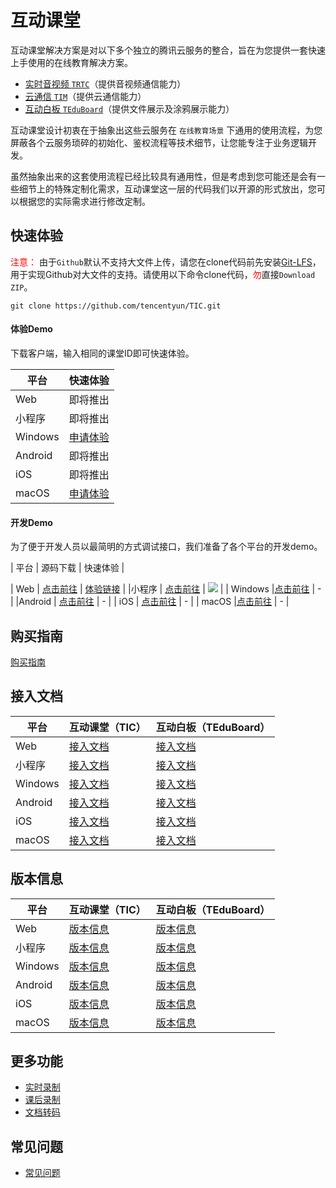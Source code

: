 # 互动课堂

互动课堂解决方案是对以下多个独立的腾讯云服务的整合，旨在为您提供一套快速上手使用的在线教育解决方案。

- [实时音视频 `TRTC`](https://github.com/tencentyun/TRTCSDK)（提供音视频通信能力）
- [云通信 `TIM`](https://github.com/tencentyun/TIMSDK)（提供云通信能力）
- [互动白板 `TEduBoard`](./Docs/PaaS/SDK文档/互动白板功能说明.md)（提供文件展示及涂鸦展示能力）

互动课堂设计初衷在于抽象出这些云服务在 `在线教育场景` 下通用的使用流程，为您屏蔽各个云服务琐碎的初始化、鉴权流程等技术细节，让您能专注于业务逻辑开发。

虽然抽象出来的这套使用流程已经比较具有通用性，但是考虑到您可能还是会有一些细节上的特殊定制化需求，互动课堂这一层的代码我们以开源的形式放出，您可以根据您的实际需求进行修改定制。


## 快速体验

<font color="#FF0000">注意：</font> 由于`Github`默认不支持大文件上传，请您在clone代码前先安装[Git-LFS](./Git-LFS.md)，用于实现Github对大文件的支持。请使用以下命令clone代码，<font color="#FF0000">勿</font>直接`Download ZIP`。
```
git clone https://github.com/tencentyun/TIC.git
```


#### 体验Demo

下载客户端，输入相同的课堂ID即可快速体验。

| 平台 | 快速体验 |
|---------|---------|
| Web | 即将推出 |
| 小程序 | 即将推出 |
| Windows |  [申请体验](./Docs/购买指南.md) |
| Android | 即将推出 |
| iOS | 即将推出 |
| macOS | [申请体验](./Docs/购买指南.md)  |

#### 开发Demo

为了便于开发人员以最简明的方式调试接口，我们准备了各个平台的开发demo。

| 平台 | 源码下载 | 快速体验 |
<!--|---------|---------|---------|-->
| Web | [点击前往](./Web) | [体验链接](https://tic-demo-1259648581.cos.ap-shanghai.myqcloud.com/index.html) |
|小程序  | [点击前往](./小程序)   | ![](https://main.qcloudimg.com/raw/db3055ade262e17bcd8711026f487ae7.png) |
| Windows |[点击前往](./Windows)  | - |
|Android  | [点击前往](./Android)  | - |
| iOS | [点击前往](./iOS) | - |
| macOS |[点击前往](./macOS)   | - |

## 购买指南

[购买指南](./Docs/购买指南.md)

## 接入文档

| 平台 | 互动课堂（TIC） | 互动白板（TEduBoard） |
|---------|---------|---------|
| Web | [接入文档](./Docs/PaaS/SDK文档/Web/互动课堂接入文档.md) | [接入文档](./Docs/PaaS/SDK文档/Web/互动白板接入文档.md) |
|小程序  | [接入文档](./Docs/PaaS/SDK文档/小程序/互动课堂接入文档.md)   | [接入文档](./Docs/PaaS/SDK文档/小程序/互动白板接入文档.md) |
| Windows |[接入文档](./Docs/PaaS/SDK文档/Windows/互动课堂接入文档.md) | [接入文档](./Docs/PaaS/SDK文档/Windows/互动白板接入文档.md) |
|Android  | [接入文档](./Docs/PaaS/SDK文档/Android/互动课堂接入文档.md) | [接入文档](./Docs/PaaS/SDK文档/Android/互动白板接入文档.md) |
| iOS | [接入文档](./Docs/PaaS/SDK文档/iOS/互动课堂接入文档.md) | [接入文档](./Docs/PaaS/SDK文档/iOS/互动白板接入文档.md) |
| macOS | [接入文档](./Docs/PaaS/SDK文档/macOS/互动课堂接入文档.md) | [接入文档](./Docs/PaaS/SDK文档/macOS/互动白板接入文档.md) |


## 版本信息

| 平台 | 互动课堂（TIC） | 互动白板（TEduBoard） |
|---------|---------|---------|
| Web | [版本信息](./Docs/PaaS/版本信息/互动课堂/Web_TIC_ReleaseNotes.md) | [版本信息](./Docs/PaaS/版本信息/互动白板/Web_ReleaseNotes.md) |
|小程序  | [版本信息](./Docs/PaaS/版本信息/互动课堂/小程序_TIC_ReleaseNotes.md)   | [版本信息](./Docs/PaaS/版本信息/互动白板/小程序_ReleaseNotes.md) |
| Windows |[版本信息](./Docs/PaaS/版本信息/互动课堂/Windows_TIC_ReleaseNotes.md) | [版本信息](./Docs/PaaS/版本信息/互动白板/Windows_ReleaseNotes.md) |
|Android  | [版本信息](./Docs/PaaS/版本信息/互动课堂/Android_TIC_ReleaseNotes.md) | [版本信息](./Docs/PaaS/版本信息/互动白板/Android_ReleaseNotes.md) |
| iOS | [版本信息](./Docs/PaaS/版本信息/互动课堂/iOS_macOS_TIC_ReleaseNotes.md) | [版本信息](./Docs/PaaS/版本信息/互动白板/iOS_macOS_ReleaseNotes.md) |
| macOS | [版本信息](./Docs/PaaS/版本信息/互动课堂/iOS_macOS_TIC_ReleaseNotes.md) | [版本信息](./Docs/PaaS/版本信息/互动白板/iOS_macOS_ReleaseNotes.md) |



## 更多功能

- [实时录制](./Docs/PaaS/实时录制.md)
- [课后录制](./Docs/PaaS/课后录制.md)
- [文档转码](./Docs/PaaS/文档转码.md)

## 常见问题
- [常见问题](./Docs/PaaS/常见问题.md)
